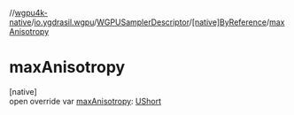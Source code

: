 //[wgpu4k-native](../../../../index.md)/[io.ygdrasil.wgpu](../../index.md)/[WGPUSamplerDescriptor](../index.md)/[[native]ByReference](index.md)/[maxAnisotropy](max-anisotropy.md)

# maxAnisotropy

[native]\
open override var [maxAnisotropy](max-anisotropy.md): [UShort](https://kotlinlang.org/api/core/kotlin-stdlib/kotlin/-u-short/index.html)